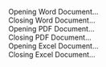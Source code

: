 Opening Word Document...
<br>Closing Word Document...
<br>Opening PDF Document...
<br>Closing PDF Document...
<br>Opening Excel Document...
<br>Closing Excel Document...
